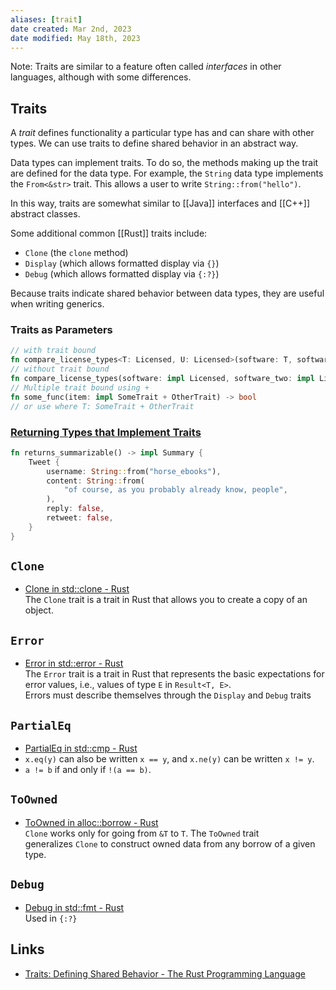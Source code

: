 ```yaml
---
aliases: [trait]
date created: Mar 2nd, 2023
date modified: May 18th, 2023
---
```

Note: Traits are similar to a feature often called _interfaces_ in other languages, although with some differences.

## Traits
A _trait_ defines functionality a particular type has and can share with other types. We can use traits to define shared behavior in an abstract way.

Data types can implement traits. To do so, the methods making up the trait are defined for the data type. For example, the `String` data type implements the `From<&str>` trait. This allows a user to write `String::from("hello")`.

In this way, traits are somewhat similar to [[Java]] interfaces and [[C++]] abstract classes.

Some additional common [[Rust]] traits include:
- `Clone` (the `clone` method)
- `Display` (which allows formatted display via `{}`)
- `Debug` (which allows formatted display via `{:?}`)

Because traits indicate shared behavior between data types, they are useful when writing generics.

### Traits as Parameters
```rust
// with trait bound
fn compare_license_types<T: Licensed, U: Licensed>(software: T, software_two: U) -> bool
// without trait bound
fn compare_license_types(software: impl Licensed, software_two: impl Licensed) -> bool
// Multiple trait bound using +
fn some_func(item: impl SomeTrait + OtherTrait) -> bool 
// or use where T: SomeTrait + OtherTrait
```

### [Returning Types that Implement Traits](https://doc.rust-lang.org/book/ch10-02-traits.html#returning-types-that-implement-traits)
```rust
fn returns_summarizable() -> impl Summary {
    Tweet {
        username: String::from("horse_ebooks"),
        content: String::from(
            "of course, as you probably already know, people",
        ),
        reply: false,
        retweet: false,
    }
}
```

## `Clone`
- [Clone in std::clone - Rust](https://doc.rust-lang.org/std/clone/trait.Clone.html)  
The `Clone` trait is a trait in Rust that allows you to create a copy of an object.

## `Error`
- [Error in std::error - Rust](https://doc.rust-lang.org/std/error/trait.Error.html)  
The `Error` trait is a trait in Rust that represents the basic expectations for error values, i.e., values of type `E` in `Result<T, E>`.  
Errors must describe themselves through the `Display` and `Debug` traits

## `PartialEq`
- [PartialEq in std::cmp - Rust](https://doc.rust-lang.org/std/cmp/trait.PartialEq.html)
- `x.eq(y)` can also be written `x == y`, and `x.ne(y)` can be written `x != y`.
- `a != b` if and only if `!(a == b)`.

## `ToOwned`
- [ToOwned in alloc::borrow - Rust](https://doc.rust-lang.org/alloc/borrow/trait.ToOwned.html)  
`Clone` works only for going from `&T` to `T`. The `ToOwned` trait generalizes `Clone` to construct owned data from any borrow of a given type.

## `Debug`
- [Debug in std::fmt - Rust](https://doc.rust-lang.org/std/fmt/trait.Debug.html)  
Used in `{:?}`

## Links
- [Traits: Defining Shared Behavior - The Rust Programming Language](https://doc.rust-lang.org/book/ch10-02-traits.html#specifying-multiple-trait-bounds-with-the--syntax)